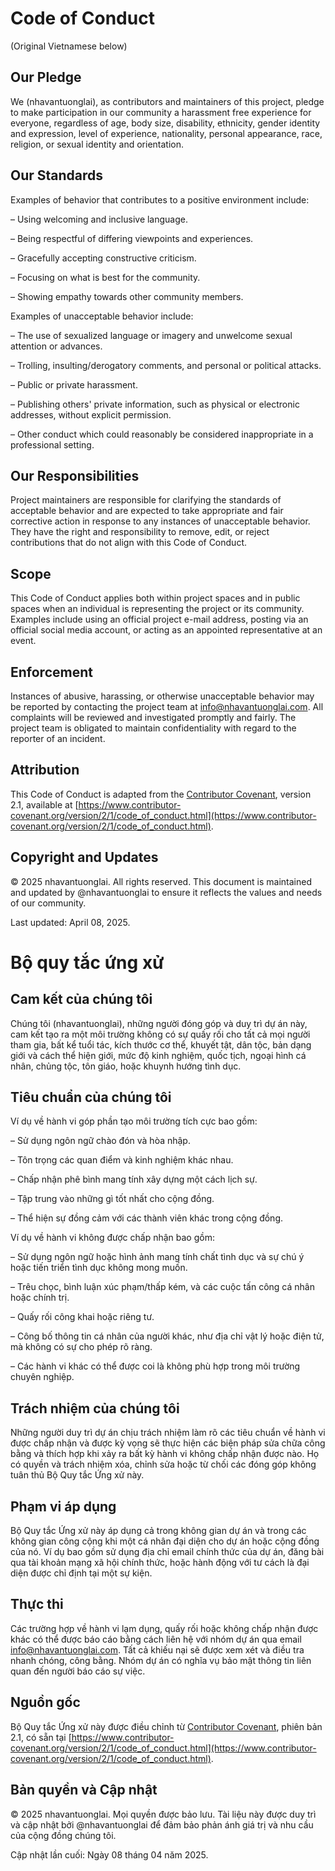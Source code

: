 # Code of Conduct

(Original Vietnamese below)

## Our Pledge

We (nhavantuonglai), as contributors and maintainers of this project, pledge to make participation in our community a harassment free experience for everyone, regardless of age, body size, disability, ethnicity, gender identity and expression, level of experience, nationality, personal appearance, race, religion, or sexual identity and orientation.

## Our Standards

Examples of behavior that contributes to a positive environment include:

– Using welcoming and inclusive language.

– Being respectful of differing viewpoints and experiences.

– Gracefully accepting constructive criticism.

– Focusing on what is best for the community.

– Showing empathy towards other community members.

Examples of unacceptable behavior include:

– The use of sexualized language or imagery and unwelcome sexual attention or advances.

– Trolling, insulting/derogatory comments, and personal or political attacks.

– Public or private harassment.

– Publishing others' private information, such as physical or electronic addresses, without explicit permission.

– Other conduct which could reasonably be considered inappropriate in a professional setting.

## Our Responsibilities

Project maintainers are responsible for clarifying the standards of acceptable behavior and are expected to take appropriate and fair corrective action in response to any instances of unacceptable behavior. They have the right and responsibility to remove, edit, or reject contributions that do not align with this Code of Conduct.

## Scope

This Code of Conduct applies both within project spaces and in public spaces when an individual is representing the project or its community. Examples include using an official project e-mail address, posting via an official social media account, or acting as an appointed representative at an event.

## Enforcement

Instances of abusive, harassing, or otherwise unacceptable behavior may be reported by contacting the project team at info@nhavantuonglai.com. All complaints will be reviewed and investigated promptly and fairly. The project team is obligated to maintain confidentiality with regard to the reporter of an incident.

## Attribution

This Code of Conduct is adapted from the [Contributor Covenant](https://www.contributor-covenant.org), version 2.1, available at [https://www.contributor-covenant.org/version/2/1/code_of_conduct.html](https://www.contributor-covenant.org/version/2/1/code_of_conduct.html).

## Copyright and Updates

© 2025 nhavantuonglai. All rights reserved. This document is maintained and updated by @nhavantuonglai to ensure it reflects the values and needs of our community.

Last updated: April 08, 2025.

# Bộ quy tắc ứng xử

## Cam kết của chúng tôi

Chúng tôi (nhavantuonglai), những người đóng góp và duy trì dự án này, cam kết tạo ra một môi trường không có sự quấy rối cho tất cả mọi người tham gia, bất kể tuổi tác, kích thước cơ thể, khuyết tật, dân tộc, bản dạng giới và cách thể hiện giới, mức độ kinh nghiệm, quốc tịch, ngoại hình cá nhân, chủng tộc, tôn giáo, hoặc khuynh hướng tình dục.

## Tiêu chuẩn của chúng tôi

Ví dụ về hành vi góp phần tạo môi trường tích cực bao gồm:

– Sử dụng ngôn ngữ chào đón và hòa nhập.

– Tôn trọng các quan điểm và kinh nghiệm khác nhau.

– Chấp nhận phê bình mang tính xây dựng một cách lịch sự.

– Tập trung vào những gì tốt nhất cho cộng đồng.

– Thể hiện sự đồng cảm với các thành viên khác trong cộng đồng.

Ví dụ về hành vi không được chấp nhận bao gồm:

– Sử dụng ngôn ngữ hoặc hình ảnh mang tính chất tình dục và sự chú ý hoặc tiến triển tình dục không mong muốn.

– Trêu chọc, bình luận xúc phạm/thấp kém, và các cuộc tấn công cá nhân hoặc chính trị.

– Quấy rối công khai hoặc riêng tư.

– Công bố thông tin cá nhân của người khác, như địa chỉ vật lý hoặc điện tử, mà không có sự cho phép rõ ràng.

– Các hành vi khác có thể được coi là không phù hợp trong môi trường chuyên nghiệp.

## Trách nhiệm của chúng tôi

Những người duy trì dự án chịu trách nhiệm làm rõ các tiêu chuẩn về hành vi được chấp nhận và được kỳ vọng sẽ thực hiện các biện pháp sửa chữa công bằng và thích hợp khi xảy ra bất kỳ hành vi không chấp nhận được nào. Họ có quyền và trách nhiệm xóa, chỉnh sửa hoặc từ chối các đóng góp không tuân thủ Bộ Quy tắc Ứng xử này.

## Phạm vi áp dụng

Bộ Quy tắc Ứng xử này áp dụng cả trong không gian dự án và trong các không gian công cộng khi một cá nhân đại diện cho dự án hoặc cộng đồng của nó. Ví dụ bao gồm sử dụng địa chỉ email chính thức của dự án, đăng bài qua tài khoản mạng xã hội chính thức, hoặc hành động với tư cách là đại diện được chỉ định tại một sự kiện.

## Thực thi

Các trường hợp về hành vi lạm dụng, quấy rối hoặc không chấp nhận được khác có thể được báo cáo bằng cách liên hệ với nhóm dự án qua email info@nhavantuonglai.com. Tất cả khiếu nại sẽ được xem xét và điều tra nhanh chóng, công bằng. Nhóm dự án có nghĩa vụ bảo mật thông tin liên quan đến người báo cáo sự việc.

## Nguồn gốc

Bộ Quy tắc Ứng xử này được điều chỉnh từ [Contributor Covenant](https://www.contributor-covenant.org), phiên bản 2.1, có sẵn tại [https://www.contributor-covenant.org/version/2/1/code_of_conduct.html](https://www.contributor-covenant.org/version/2/1/code_of_conduct.html).

## Bản quyền và Cập nhật

© 2025 nhavantuonglai. Mọi quyền được bảo lưu. Tài liệu này được duy trì và cập nhật bởi @nhavantuonglai để đảm bảo phản ánh giá trị và nhu cầu của cộng đồng chúng tôi.

Cập nhật lần cuối: Ngày 08 tháng 04 năm 2025.